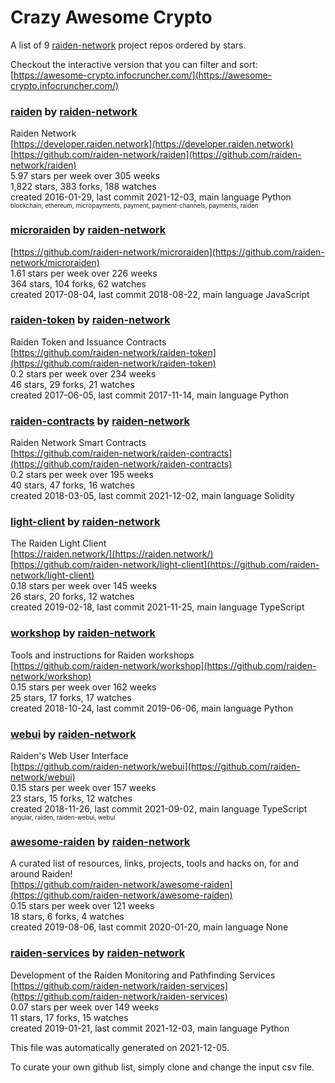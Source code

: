 # Crazy Awesome Crypto
A list of 9 [raiden-network](https://github.com/raiden-network) project repos ordered by stars.  

Checkout the interactive version that you can filter and sort: 
[https://awesome-crypto.infocruncher.com/](https://awesome-crypto.infocruncher.com/)  


### [raiden](https://github.com/raiden-network/raiden) by [raiden-network](https://github.com/raiden-network)  
Raiden Network  
[https://developer.raiden.network](https://developer.raiden.network)  
[https://github.com/raiden-network/raiden](https://github.com/raiden-network/raiden)  
5.97 stars per week over 305 weeks  
1,822 stars, 383 forks, 188 watches  
created 2016-01-29, last commit 2021-12-03, main language Python  
<sub><sup>blockchain, ethereum, micropayments, payment, payment-channels, payments, raiden</sup></sub>


### [microraiden](https://github.com/raiden-network/microraiden) by [raiden-network](https://github.com/raiden-network)  
  
[https://github.com/raiden-network/microraiden](https://github.com/raiden-network/microraiden)  
1.61 stars per week over 226 weeks  
364 stars, 104 forks, 62 watches  
created 2017-08-04, last commit 2018-08-22, main language JavaScript  


### [raiden-token](https://github.com/raiden-network/raiden-token) by [raiden-network](https://github.com/raiden-network)  
Raiden Token and Issuance Contracts  
[https://github.com/raiden-network/raiden-token](https://github.com/raiden-network/raiden-token)  
0.2 stars per week over 234 weeks  
46 stars, 29 forks, 21 watches  
created 2017-06-05, last commit 2017-11-14, main language Python  


### [raiden-contracts](https://github.com/raiden-network/raiden-contracts) by [raiden-network](https://github.com/raiden-network)  
Raiden Network Smart Contracts  
[https://github.com/raiden-network/raiden-contracts](https://github.com/raiden-network/raiden-contracts)  
0.2 stars per week over 195 weeks  
40 stars, 47 forks, 16 watches  
created 2018-03-05, last commit 2021-12-02, main language Solidity  


### [light-client](https://github.com/raiden-network/light-client) by [raiden-network](https://github.com/raiden-network)  
The Raiden Light Client  
[https://raiden.network/](https://raiden.network/)  
[https://github.com/raiden-network/light-client](https://github.com/raiden-network/light-client)  
0.18 stars per week over 145 weeks  
26 stars, 20 forks, 12 watches  
created 2019-02-18, last commit 2021-11-25, main language TypeScript  


### [workshop](https://github.com/raiden-network/workshop) by [raiden-network](https://github.com/raiden-network)  
Tools and instructions for Raiden workshops  
[https://github.com/raiden-network/workshop](https://github.com/raiden-network/workshop)  
0.15 stars per week over 162 weeks  
25 stars, 17 forks, 17 watches  
created 2018-10-24, last commit 2019-06-06, main language Python  


### [webui](https://github.com/raiden-network/webui) by [raiden-network](https://github.com/raiden-network)  
Raiden's Web User Interface  
[https://github.com/raiden-network/webui](https://github.com/raiden-network/webui)  
0.15 stars per week over 157 weeks  
23 stars, 15 forks, 12 watches  
created 2018-11-26, last commit 2021-09-02, main language TypeScript  
<sub><sup>angular, raiden, raiden-webui, webui</sup></sub>


### [awesome-raiden](https://github.com/raiden-network/awesome-raiden) by [raiden-network](https://github.com/raiden-network)  
A curated list of resources, links, projects, tools and hacks on, for and around Raiden!   
[https://github.com/raiden-network/awesome-raiden](https://github.com/raiden-network/awesome-raiden)  
0.15 stars per week over 121 weeks  
18 stars, 6 forks, 4 watches  
created 2019-08-06, last commit 2020-01-20, main language None  


### [raiden-services](https://github.com/raiden-network/raiden-services) by [raiden-network](https://github.com/raiden-network)  
Development of the Raiden Monitoring and Pathfinding Services  
[https://github.com/raiden-network/raiden-services](https://github.com/raiden-network/raiden-services)  
0.07 stars per week over 149 weeks  
11 stars, 17 forks, 15 watches  
created 2019-01-21, last commit 2021-12-03, main language Python  


This file was automatically generated on 2021-12-05.  

To curate your own github list, simply clone and change the input csv file.  